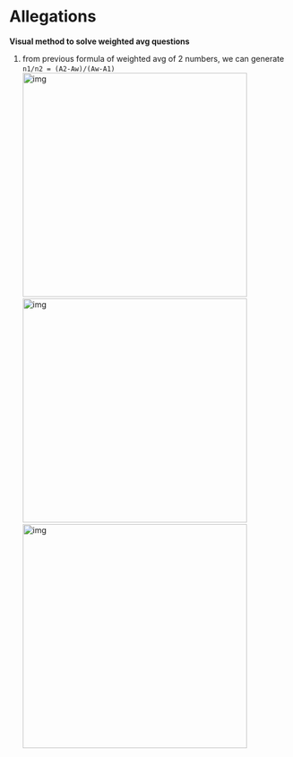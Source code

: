 # Allegations

**Visual method to solve weighted avg questions**

1. from previous formula of weighted avg of 2 numbers, we can generate `n1/n2 = (A2-Aw)/(Aw-A1)`
<img src="https://i.imgur.com/h2NS1Mf.png" alt="img" style="width:400px"><img src="https://i.imgur.com/tqhxC8J.png" alt="img" style="width:400px"><img src="https://i.imgur.com/JSKWSI3.png" alt="img" style="width:400px">


